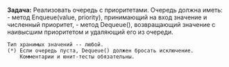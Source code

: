 ﻿**Задача:**
	Реализовать очередь с приоритетами.
	Очередь должна иметь:
		- метод Enqueue(value, priority), принимающий на вход значение и численный приоритет,
		- метод Dequeue(), возвращающий значение с наивысшим приоритетом и удаляющий его из очереди.
	
	Тип хранимых значений -- любой.
	(*) Если очередь пуста, Dequeue() должен бросать исключение.
		Комментарии и юнит-тесты обязательны.